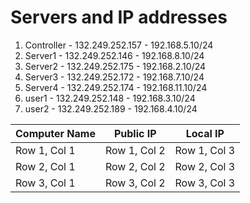 # Servers and IP addresses

1. Controller - 132.249.252.157 - 192.168.5.10/24
2. Server1 - 132.249.252.146  - 192.168.8.10/24
3. Server2 - 132.249.252.175 - 192.168.2.10/24
4. Server3 - 132.249.252.172 - 192.168.7.10/24
5. Server4 - 132.249.252.174 - 192.168.11.10/24
6. user1 - 132.249.252.148 - 192.168.3.10/24
7. user2 - 132.249.252.189 - 192.168.4.10/24

| Computer Name | Public IP | Local IP |
|----------|----------|----------|
| Row 1, Col 1 | Row 1, Col 2 | Row 1, Col 3 |
| Row 2, Col 1 | Row 2, Col 2 | Row 2, Col 3 |
| Row 3, Col 1 | Row 3, Col 2 | Row 3, Col 3 |

